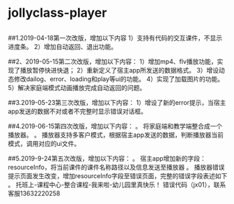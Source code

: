 # jollyclass-player
##	
##1.2019-04-18第一次改版，增加以下内容
		1）支持有代码的交互课件，不显示进度条。
	2）增加自动返回、退出功能。

##2、2019-05-15第二次改版，增加以下内容：
	1）增加mp4、flv播放功能，实现了播放暂停快进快退；
	2）重新定义了宿主app所发送的数据格式。
	3）增设动态修改dailog、error、loading和play等ui的功能。
	4）实现了加载图片的功能。
	5）解决家庭端模式动画播放完成自动返回的问题。
	
##3.2019-05-23第三次改版，增加以下内容：
	1）增设了新的error提示，当宿主app发送的数据不对或者不完整时显示错误对话框。

##4.2019-06-15第四次改版，增加以下内容：
	。	将家庭端和教学端整合成一个播放器。
	。	播放器支持多客户模式，根据宿主app发送的数据，判断播放器当前模式，调用对应的ui文件。

##5.2019-9-24第五次改版，增加以下内容：
	。	宿主app增加新的字段：resourceInfo，将当前课件的课件名称路径以及信息发送至播放器
	。	播放器错误提示页面发生改变，增加resourceInfo字段至错误页面，完整的错误字段表述如下
		。	托班上-课程中心-整合课程-我来啦-幼儿园里真快乐！ 错误代码（jx01），联系客服13632220258